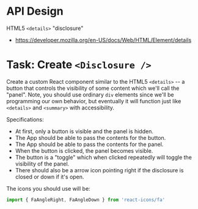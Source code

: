 # API Design

HTML5 `<details>` "disclosure"

- https://developer.mozilla.org/en-US/docs/Web/HTML/Element/details

# Task: Create `<Disclosure />`

Create a custom React component similar to the HTML5 `<details>` -- a button that controls the visibility of some content which we'll call the "panel". Note, you should use ordinary `div` elements since we'll be programming our own behavior, but eventually it will function just like `<details>` and `<summary>` with accessibility.

Specifications:

- At first, only a button is visible and the panel is hidden.
- The App should be able to pass the contents for the button.
- The App should be able to pass the contents for the panel.
- When the button is clicked, the panel becomes visible.
- The button is a "toggle" which when clicked repeatedly will toggle the visibility of the panel.
- There should also be a arrow icon pointing right if the disclosure is closed or down if it's open.

The icons you should use will be:

```js
import { FaAngleRight, FaAngleDown } from 'react-icons/fa'
```
